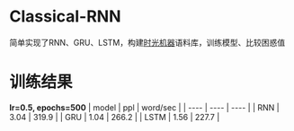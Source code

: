# Classical-RNN
简单实现了RNN、GRU、LSTM，构建[时光机器](https://www.gutenberg.org/ebooks/35)语料库，训练模型、比较困惑值

# 训练结果
**lr=0.5, epochs=500**
|   model   |   ppl   | word/sec |
| ---- | ---- | ---- |
|   RNN   |   3.04   |  319.9 |
|   GRU   |   1.04   |  266.2 |
|   LSTM   |   1.56   |  227.7 |

